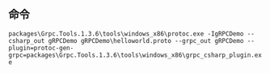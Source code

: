 ## 命令

`packages\Grpc.Tools.1.3.6\tools\windows_x86\protoc.exe -IgRPCDemo --csharp_out gRPCDemo gRPCDemo\helloworld.proto --grpc_out gRPCDemo --plugin=protoc-gen-grpc=packages\Grpc.Tools.1.3.6\tools\windows_x86\grpc_csharp_plugin.exe`

